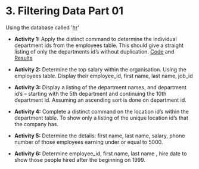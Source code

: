 # 3. Filtering Data Part 01
Using the database called '[hr](/Databases/hr.sql)'

* **Activity 1:** Apply the distinct command to determine the individual department ids from the employees table. This should give a straight listing of only the departments id’s without duplication.
[Code](</Filtering Data Part 01/filteringDataPart01.sql>) and [Results](</Filtering Data Part 01/Filtering Data Part 01 - Activity 1.pdf>)

* **Activity 2:** Determine the top salary within the organisation. Using the employees table. Display their employee_id, first name, last name, job_id

* **Activity 3:** Display a listing of the department names, and department id’s – starting with the 5th department and continuing the 10th department id. Assuming an ascending sort is done on department id.

* **Activity 4:** Complete a distinct command on the location id’s within the department table. To show only a listing of the unique location id’s that the company has.

* **Activity 5:** Determine the details: first name, last name, salary, phone number of those employees earning under  or equal to 5000.

* **Activity 6:** Determine employee_id, first name, last name , hire date to show those people hired after the beginning on 1999.

